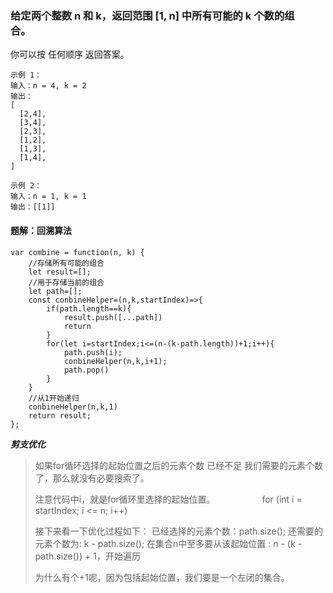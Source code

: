 ### 给定两个整数 n 和 k，返回范围 [1, n] 中所有可能的 k 个数的组合。        
你可以按 任何顺序 返回答案。
```
示例 1：
输入：n = 4, k = 2
输出：
[
  [2,4],
  [3,4],
  [2,3],
  [1,2],
  [1,3],
  [1,4],
]

示例 2：
输入：n = 1, k = 1
输出：[[1]]
```
#### 题解：回溯算法
```
var combine = function(n, k) {
    //存储所有可能的组合
    let result=[];
    //用于存储当前的组合
    let path=[];
    const conbineHelper=(n,k,startIndex)=>{
        if(path.length==k){
            result.push([...path])
            return
        }
        for(let i=startIndex;i<=(n-(k-path.length))+1;i++){
            path.push(i);
            conbineHelper(n,k,i+1);
            path.pop()
        }
    }
    //从1开始递归
    conbineHelper(n,k,1)
    return result;   
};
```
***剪支优化***  
>如果for循环选择的起始位置之后的元素个数 已经不足 我们需要的元素个数了，那么就没有必要搜索了。
>
>注意代码中i，就是for循环里选择的起始位置。                  
>for (int i = startIndex; i <= n; i++) 
>
>接下来看一下优化过程如下：
>已经选择的元素个数：path.size();
>还需要的元素个数为: k - path.size();
>在集合n中至多要从该起始位置 : n - (k - path.size()) + 1，开始遍历
>
>为什么有个+1呢，因为包括起始位置，我们要是一个左闭的集合。

